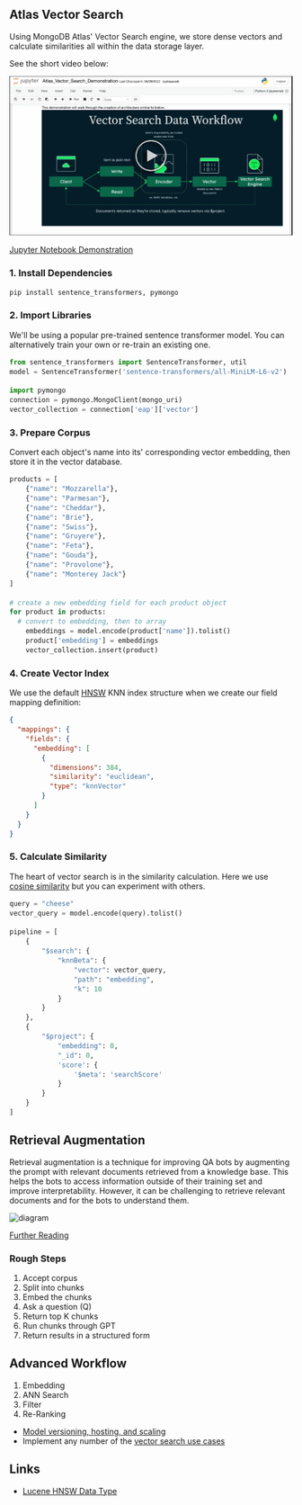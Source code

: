 
## Atlas Vector Search

Using MongoDB Atlas' Vector Search engine, we store dense vectors and calculate similarities all within the data storage layer.

See the short video below:

[<img src="assets/preview.png" width="700">](https://www.youtube.com/watch?v=un4mRr1G6Js)

[Jupyter Notebook Demonstration](Atlas_Vector_Search_Demonstration.ipynb)

### 1. Install Dependencies

``` shell
pip install sentence_transformers, pymongo
```

### 2. Import Libraries
We'll be using a popular pre-trained sentence transformer model. You can alternatively train your own or re-train an existing one.

``` python
from sentence_transformers import SentenceTransformer, util
model = SentenceTransformer('sentence-transformers/all-MiniLM-L6-v2')

import pymongo
connection = pymongo.MongoClient(mongo_uri)
vector_collection = connection['eap']['vector']
```

### 3. Prepare Corpus
Convert each object's name into its' corresponding vector embedding, then store it in the vector database.

``` python
products = [
    {"name": "Mozzarella"},
    {"name": "Parmesan"},
    {"name": "Cheddar"},
    {"name": "Brie"},
    {"name": "Swiss"},
    {"name": "Gruyere"},
    {"name": "Feta"},
    {"name": "Gouda"},
    {"name": "Provolone"},
    {"name": "Monterey Jack"}
]

# create a new embedding field for each product object
for product in products:
  # convert to embedding, then to array
    embeddings = model.encode(product['name']).tolist()
    product['embedding'] = embeddings
    vector_collection.insert(product)
```

### 4. Create Vector Index
We use the default [HNSW](https://github.com/esteininger/vector-search#similarity-search) KNN index structure when we create our field mapping definition:

```json
{
  "mappings": {
    "fields": {
      "embedding": [
        {
          "dimensions": 384,
          "similarity": "euclidean",
          "type": "knnVector"
        }
      ]
    }
  }
}
```

### 5. Calculate Similarity
The heart of vector search is in the similarity calculation. Here we use [cosine similarity](https://www.sbert.net/docs/package_reference/util.html#sentence_transformers.util.cos_sim) but you can experiment with others.
```python
query = "cheese"
vector_query = model.encode(query).tolist()

pipeline = [
    {
        "$search": {
            "knnBeta": {
                "vector": vector_query,
                "path": "embedding",
                "k": 10
            }
        }
    },
    {
        "$project": {
            "embedding": 0,
            "_id": 0,
            'score': {
                '$meta': 'searchScore'
            }
        }
    }
]
```

## Retrieval Augmentation

Retrieval augmentation is a technique for improving QA bots by augmenting the prompt with relevant documents retrieved from a knowledge base. This helps the bots to access information outside of their training set and improve interpretability. However, it can be challenging to retrieve relevant documents and for the bots to understand them.

![diagram](https://huggingface.co/blog/assets/12_ray_rag/rag_gif.gif)

[Further Reading](https://ai.facebook.com/blog/retrieval-augmented-generation-streamlining-the-creation-of-intelligent-natural-language-processing-models/)

### Rough Steps
1. Accept corpus
2. Split into chunks
3. Embed the chunks
4. Ask a question (Q)
5. Return top K chunks
6. Run chunks through GPT
7. Return results in a structured form

## Advanced Workflow

1. Embedding
2. ANN Search
3. Filter
4. Re-Ranking


- [Model versioning, hosting, and scaling](https://github.com/esteininger/vector-search#architecture)
- Implement any number of the [vector search use cases](https://github.com/esteininger/vector-search#use-cases)

## Links
- [Lucene HNSW Data Type](https://lucene.apache.org/core/9_0_0/core/org/apache/lucene/codecs/lucene90/Lucene90HnswVectorsFormat.html)
